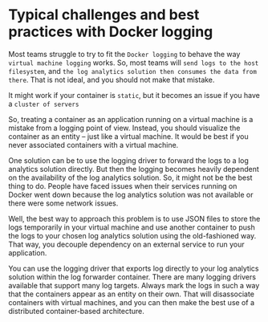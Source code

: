 # Typical challenges and best practices with Docker logging
Most teams struggle to try to fit the `Docker logging` to behave the way `virtual machine logging` works. So, most teams will `send logs to the host filesystem`, and `the log analytics solution then consumes the data from there`. That is not ideal, and you should not make that mistake.

It might work if your container is `static`, but it becomes an issue if you have a `cluster of servers`

So, treating a container as an application running on a virtual machine is a mistake from a logging point of view. Instead, you should visualize the container as an entity – just like a virtual machine. It would be best if you never associated containers with a virtual machine.

One solution can be to use the logging driver to forward the logs to a log analytics solution directly. But then the logging becomes heavily dependent on the availability of the log analytics solution. So, it might not be the best thing to do. People have faced issues when their services running on Docker went down because the log analytics solution was not available or there were some network issues.

Well, the best way to approach this problem is to use JSON files to store the logs
temporarily in your virtual machine and use another container to push the logs to
your chosen log analytics solution using the old-fashioned way. That way, you decouple
dependency on an external service to run your application.

You can use the logging driver that exports log directly to your log analytics solution within the log forwarder container. There are many logging drivers available that support many log targets. Always mark the logs in such a way that the containers appear as an entity on their own. That will disassociate containers with virtual machines, and you can then make the best use of a distributed container-based architecture.